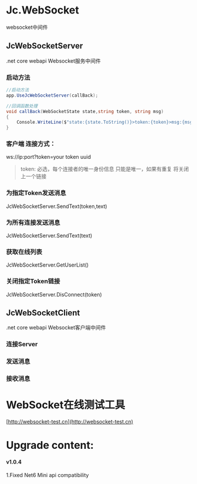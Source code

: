 # Jc.WebSocket
websocket中间件

## JcWebSocketServer
.net core webapi Websocket服务中间件

### 启动方法
``` c#
//启动方法
app.UseJcWebSocketServer(callBack);

//回调函数处理
void callBack(WebSocketState state,string token, string msg)
{
    Console.WriteLine($"state:{state.ToString()}>token:{token}>msg:{msg}");
}
```
### 客户端 连接方式：
ws://ip:port?token=your token uuid

 > token:
必选，每个连接者的唯一身份信息
只能是唯一，如果有重复 将关闭上一个链接

### 为指定Token发送消息
JcWebSocketServer.SendText(token,text)

### 为所有连接发送消息
JcWebSocketServer.SendText(text)

### 获取在线列表
JcWebSocketServer.GetUserList()

### 关闭指定Token链接
JcWebSocketServer.DisConnect(token)


## JcWebSocketClient
.net core webapi Websocket客户端中间件

### 连接Server

### 发送消息

### 接收消息

# WebSocket在线测试工具
[http://websocket-test.cn](http://websocket-test.cn)


# Upgrade content:
#### v1.0.4
1.Fixed Net6 Mini api compatibility


